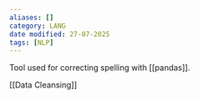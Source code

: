 ```yaml
---
aliases: []
category: LANG
date modified: 27-07-2025
tags: [NLP]
---
```

Tool used for correcting spelling with [[pandas]].

[[Data Cleansing]]

